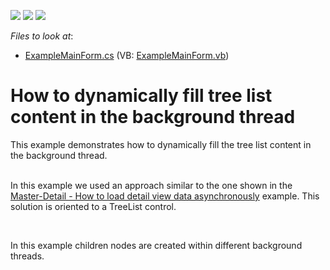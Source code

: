 <!-- default badges list -->
![](https://img.shields.io/endpoint?url=https://codecentral.devexpress.com/api/v1/VersionRange/128637562/10.1.4%2B)
[![](https://img.shields.io/badge/Open_in_DevExpress_Support_Center-FF7200?style=flat-square&logo=DevExpress&logoColor=white)](https://supportcenter.devexpress.com/ticket/details/E3750)
[![](https://img.shields.io/badge/📖_How_to_use_DevExpress_Examples-e9f6fc?style=flat-square)](https://docs.devexpress.com/GeneralInformation/403183)
<!-- default badges end -->
<!-- default file list -->
*Files to look at*:

* [ExampleMainForm.cs](./CS/ExampleMainForm.cs) (VB: [ExampleMainForm.vb](./VB/ExampleMainForm.vb))
<!-- default file list end -->
# How to dynamically fill tree list content in the background thread


<p>This example demonstrates how to dynamically fill the tree list content in the background thread.</p><p><br />
In this example we used an approach similar to the one shown in the <a href="https://www.devexpress.com/Support/Center/p/E2745">Master-Detail - How to load detail view data asynchronously</a> example. This solution is oriented to a TreeList control.</p><br />
<p>In this example children nodes are created within different background threads.</p>

<br/>


